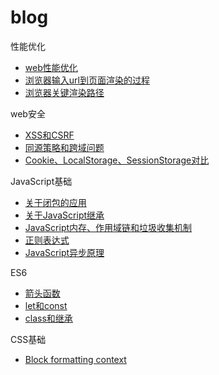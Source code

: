 # blog

性能优化

* [web性能优化](articles/性能优化/web性能优化.md)
* [浏览器输入url到页面渲染的过程](articles/性能优化/浏览器输入url到页面渲染的过程.md)
* [浏览器关键渲染路径](articles/性能优化/浏览器关键渲染路径.md)

web安全

* [XSS和CSRF](articles/web安全/XSS和CSRF.md)
* [同源策略和跨域问题](articles/web安全/同源策略和跨域问题.md)
* [Cookie、LocalStorage、SessionStorage对比](articles/web安全/Cookie、LocalStorage、SessionStorage对比.md)

JavaScript基础

* [关于闭包的应用](articles/JavaScript基础/关于闭包的应用.md)
* [关于JavaScript继承](articles/JavaScript基础/关于JavaScript继承.md)
* [JavaScript内存、作用域链和垃圾收集机制](articles/JavaScript基础/JavaScript内存、作用域链和垃圾收集机制.md)
* [正则表达式](articles/JavaScript基础/正则表达式.md)
* [JavaScript异步原理](articles/JavaScript基础/JavaScript异步原理.md)

ES6

* [箭头函数](articles/ES6/箭头函数.md)
* [let和const](articles/ES6/let和const.md)
* [class和继承](articles/ES6/class和继承.md)

CSS基础

* [Block formatting context](articles/CSS基础/Block-formatting-content.md)